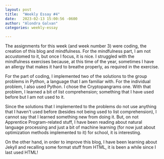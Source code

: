 ```yaml
---
layout: post
title:  "Weekly Essay #4"
date:   2023-02-13 15:00:56 -0600
author: "Alondra Galvan"
categories: weekly-essay

---
```


The assignments for this week (and week number 3) were coding, the creation of this blog and mindfulness. For the mindfulness part, I am not accustomed to it, but once I focus, it is nice. I struggled with the mindfulness exercises because, at this time of the year, sometimes I have an allergy that makes it hard to breathe properly, as required in the exercise.

For the part of coding, I implemented two of the solutions to the group problems in Python, a language that I am familiar with. For the individual problem, I also used Python. I chose the Cryptopangrams one. With that problem, I learned a bit of list comprehension; something that I have used before but I am not used to it.

Since the solutions that I implemented to the problems do not use anything that I haven't used before (besides not being used to list comprehension), I cannot say that I learned something new from doing it. But, on not Apprentice Program-related stuff, I have been reading about natural language processing and just a bit of machine learning (for now just about optimization methods implemented to it) for school, it is interesting. 

On the other hand, in order to improve this blog, I have been learning about Jekyll and recalling some format stuff from HTML, it is been a while since I last used HTML!

